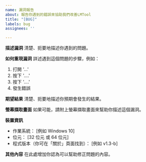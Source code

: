 ```yaml
---
name: 漏洞報告
about: 報告你遇到的錯誤來協助我們改善LMTool
title: "[BUG]"
labels: bug
assignees: ''

---
```


**描述漏洞**
清楚、扼要地描述你遇到的問題。

**如何重現漏洞**
詳述遇到這個問題的步驟，例如：
1. 打開 '...'
2. 按下 '....'
3. 按下 '....'
4. 發生錯誤

**期望結果**
清楚、扼要地描述你預期會發生的結果。

**螢幕擷取畫面**
如果可能，請附上螢幕擷取畫面來幫助你描述這個漏洞。

**裝置資訊**
 - 作業系統： [例如 Windows 10]
 - 位元： [32 位元 或 64 位元]
 - 程式版本（你可在「關於」頁面找到）： [例如 v1.3-b]

**其他內容**
在此處增加你認為可以幫助修正問題的內容。

